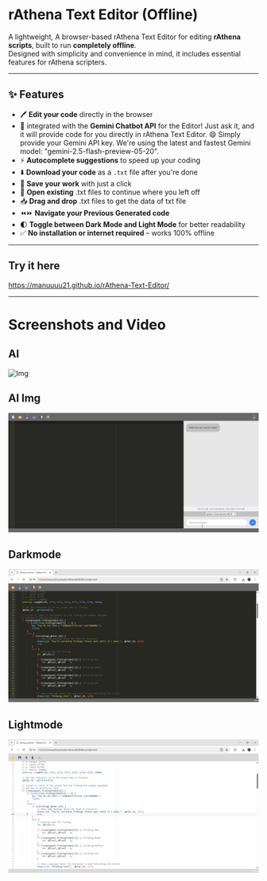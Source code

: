 # rAthena Text Editor (Offline)

A lightweight, A browser-based rAthena Text Editor for editing **rAthena scripts**, built to run **completely offline**.  
Designed with simplicity and convenience in mind, it includes essential features for rAthena scripters.

---

## ✨ Features

- 🖊️ **Edit your code** directly in the browser
- 🤖 integrated with the **Gemini Chatbot API** for the Editor! Just ask it, and it will provide code for you directly in rAthena Text Editor. 😄 Simply provide your Gemini API key. We're using the latest and fastest Gemini model: "gemini-2.5-flash-preview-05-20".
- ⚡ **Autocomplete suggestions** to speed up your coding
- ⬇️ **Download your code** as a `.txt` file after you're done
- 💾 **Save your work** with just a click
- 📂 **Open existing** .txt files to continue where you left off
- 📥 **Drag and drop** .txt files to get the data of txt file
- ⏪⏩ **Navigate your Previous Generated code**
- 🌓 **Toggle between Dark Mode and Light Mode** for better readability
- ✅ **No installation or internet required** – works 100% offline

---
## Try it here
https://manuuuu21.github.io/rAthena-Text-Editor/

---
# Screenshots and Video
## AI
![Img](https://github.com/Manuuuu21/rAthena-Text-Editor/blob/main/library/sample_vid-output.gif)
## AI Img
![Img](https://github.com/Manuuuu21/rAthena-Text-Editor/blob/main/library/ai_sample1.gif)
## Darkmode
![Img](https://github.com/Manuuuu21/rAthena-Text-Editor/blob/main/library/darkmode1.png)
## Lightmode
![Img](https://github.com/Manuuuu21/rAthena-Text-Editor/blob/main/library/lightmode1.png)
